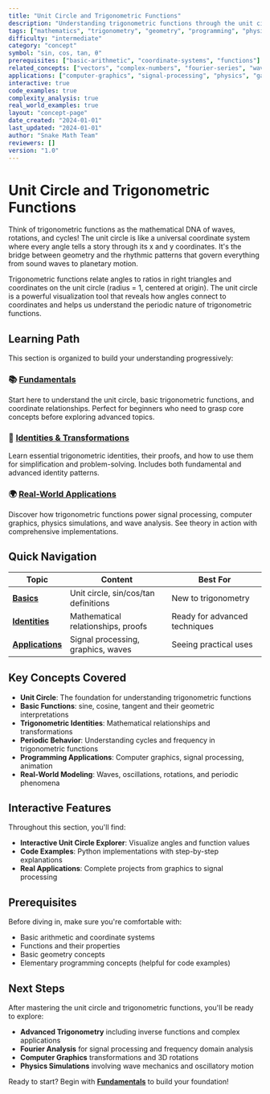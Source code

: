 ```yaml
---
title: "Unit Circle and Trigonometric Functions"
description: "Understanding trigonometric functions through the unit circle and their applications in waves, rotations, and periodic phenomena"
tags: ["mathematics", "trigonometry", "geometry", "programming", "physics"]
difficulty: "intermediate"
category: "concept"
symbol: "sin, cos, tan, θ"
prerequisites: ["basic-arithmetic", "coordinate-systems", "functions"]
related_concepts: ["vectors", "complex-numbers", "fourier-series", "wave-analysis"]
applications: ["computer-graphics", "signal-processing", "physics", "game-development"]
interactive: true
code_examples: true
complexity_analysis: true
real_world_examples: true
layout: "concept-page"
date_created: "2024-01-01"
last_updated: "2024-01-01"
author: "Snake Math Team"
reviewers: []
version: "1.0"
---
```


# Unit Circle and Trigonometric Functions

Think of trigonometric functions as the mathematical DNA of waves, rotations, and cycles! The unit circle is like a universal coordinate system where every angle tells a story through its x and y coordinates. It's the bridge between geometry and the rhythmic patterns that govern everything from sound waves to planetary motion.

Trigonometric functions relate angles to ratios in right triangles and coordinates on the unit circle (radius = 1, centered at origin). The unit circle is a powerful visualization tool that reveals how angles connect to coordinates and helps us understand the periodic nature of trigonometric functions.

## Learning Path

This section is organized to build your understanding progressively:

### 📚 **[Fundamentals](./basics.md)**
Start here to understand the unit circle, basic trigonometric functions, and coordinate relationships. Perfect for beginners who need to grasp core concepts before exploring advanced topics.

### 🔄 **[Identities & Transformations](./identities.md)**
Learn essential trigonometric identities, their proofs, and how to use them for simplification and problem-solving. Includes both fundamental and advanced identity patterns.

### 🌍 **[Real-World Applications](./applications.md)**
Discover how trigonometric functions power signal processing, computer graphics, physics simulations, and wave analysis. See theory in action with comprehensive implementations.

## Quick Navigation

| Topic | Content | Best For |
|-------|---------|----------|
| **[Basics](./basics.md)** | Unit circle, sin/cos/tan definitions | New to trigonometry |
| **[Identities](./identities.md)** | Mathematical relationships, proofs | Ready for advanced techniques |
| **[Applications](./applications.md)** | Signal processing, graphics, waves | Seeing practical uses |

## Key Concepts Covered

- **Unit Circle**: The foundation for understanding trigonometric functions
- **Basic Functions**: sine, cosine, tangent and their geometric interpretations
- **Trigonometric Identities**: Mathematical relationships and transformations
- **Periodic Behavior**: Understanding cycles and frequency in trigonometric functions
- **Programming Applications**: Computer graphics, signal processing, animation
- **Real-World Modeling**: Waves, oscillations, rotations, and periodic phenomena

## Interactive Features

Throughout this section, you'll find:
- **Interactive Unit Circle Explorer**: Visualize angles and function values
- **Code Examples**: Python implementations with step-by-step explanations
- **Real Applications**: Complete projects from graphics to signal processing

## Prerequisites

Before diving in, make sure you're comfortable with:
- Basic arithmetic and coordinate systems
- Functions and their properties
- Basic geometry concepts
- Elementary programming concepts (helpful for code examples)

## Next Steps

After mastering the unit circle and trigonometric functions, you'll be ready to explore:
- **Advanced Trigonometry** including inverse functions and complex applications
- **Fourier Analysis** for signal processing and frequency domain analysis
- **Computer Graphics** transformations and 3D rotations
- **Physics Simulations** involving wave mechanics and oscillatory motion

Ready to start? Begin with **[Fundamentals](./basics.md)** to build your foundation!
